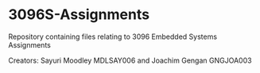 # 3096S-Assignments
Repository containing files relating to 3096 Embedded Systems Assignments

Creators: Sayuri Moodley MDLSAY006 and Joachim Gengan GNGJOA003
